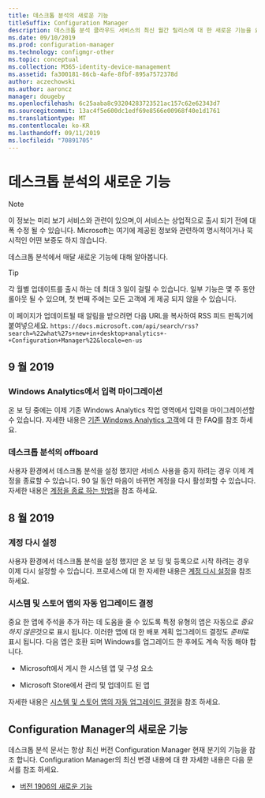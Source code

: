 ```yaml
---
title: 데스크톱 분석의 새로운 기능
titleSuffix: Configuration Manager
description: 데스크톱 분석 클라우드 서비스의 최신 월간 릴리스에 대 한 새로운 기능을 요약 한 것입니다.
ms.date: 09/10/2019
ms.prod: configuration-manager
ms.technology: configmgr-other
ms.topic: conceptual
ms.collection: M365-identity-device-management
ms.assetid: fa300181-86cb-4afe-8fbf-895a7572378d
author: aczechowski
ms.author: aaroncz
manager: dougeby
ms.openlocfilehash: 6c25aaba8c93204283723521ac157c62e62343d7
ms.sourcegitcommit: 13ac4f5e600dc1edf69e8566e00968f40e1d1761
ms.translationtype: MT
ms.contentlocale: ko-KR
ms.lasthandoff: 09/11/2019
ms.locfileid: "70891705"
---
```

# <a name="whats-new-in-desktop-analytics"></a>데스크톱 분석의 새로운 기능

> [!Note]  
> 이 정보는 미리 보기 서비스와 관련이 있으며,이 서비스는 상업적으로 출시 되기 전에 대폭 수정 될 수 있습니다. Microsoft는 여기에 제공된 정보와 관련하여 명시적이거나 묵시적인 어떤 보증도 하지 않습니다.  

데스크톱 분석에서 매달 새로운 기능에 대해 알아봅니다.

> [!Tip]
> 각 월별 업데이트를 출시 하는 데 최대 3 일이 걸릴 수 있습니다. 일부 기능은 몇 주 동안 롤아웃 될 수 있으며, 첫 번째 주에는 모든 고객에 게 제공 되지 않을 수 있습니다.

이 페이지가 업데이트될 때 알림을 받으려면 다음 URL을 복사하여 RSS 피드 판독기에 붙여넣으세요. `https://docs.microsoft.com/api/search/rss?search=%22what%27s+new+in+desktop+analytics+-+Configuration+Manager%22&locale=en-us`
<!-- a locale is required for the RSS search string -->

## <a name="september-2019"></a>9 월 2019

### <a name="migrate-inputs-from-windows-analytics"></a>Windows Analytics에서 입력 마이그레이션

<!-- 4252663 -->

온 보 딩 중에는 이제 기존 Windows Analytics 작업 영역에서 입력을 마이그레이션할 수 있습니다. 자세한 내용은 [기존 Windows Analytics 고객](/sccm/desktop-analytics/faq#existing-windows-analytics-customers)에 대 한 FAQ를 참조 하세요.

### <a name="offboard-from-desktop-analytics"></a>데스크톱 분석의 offboard

<!-- 4972396 -->

사용자 환경에서 데스크톱 분석을 설정 했지만 서비스 사용을 중지 하려는 경우 이제 계정을 종료할 수 있습니다. 90 일 동안 마음이 바뀌면 계정을 다시 활성화할 수 있습니다. 자세한 내용은 [계정을 종료 하는 방법](/sccm/desktop-analytics/account-close)을 참조 하세요.


## <a name="august-2019"></a>8 월 2019

### <a name="reset-your-account"></a>계정 다시 설정

<!-- 3733897 -->

사용자 환경에서 데스크톱 분석을 설정 했지만 온 보 딩 및 등록으로 시작 하려는 경우 이제 다시 설정할 수 있습니다. 프로세스에 대 한 자세한 내용은 [계정 다시 설정](/sccm/desktop-analytics/account-reset)을 참조 하세요.

### <a name="automatic-upgrade-decision-of-system-and-store-apps"></a>시스템 및 스토어 앱의 자동 업그레이드 결정

<!-- 3587232 -->

중요 한 앱에 주석을 추가 하는 데 도움을 줄 수 있도록 특정 유형의 앱은 자동으로 *중요 하지 않은*것으로 표시 됩니다. 이러한 앱에 대 한 배포 계획 업그레이드 결정도 *준비*로 표시 됩니다. 다음 앱은 호환 되며 Windows를 업그레이드 한 후에도 계속 작동 해야 합니다.

- Microsoft에서 게시 한 시스템 앱 및 구성 요소

- Microsoft Store에서 관리 및 업데이트 된 앱

자세한 내용은 [시스템 및 스토어 앱의 자동 업그레이드 결정](/sccm/desktop-analytics/about-assets#bkmk_plan-autoapp)을 참조 하세요.


## <a name="whats-new-in-configuration-manager"></a>Configuration Manager의 새로운 기능

데스크톱 분석 문서는 항상 최신 버전 Configuration Manager 현재 분기의 기능을 참조 합니다. Configuration Manager의 최신 변경 내용에 대 한 자세한 내용은 다음 문서를 참조 하세요.

<!-- - [What's new in version 1910](/sccm/core/plan-design/changes/whats-new-in-version-1910#bkmk_da) -->

- [버전 1906의 새로운 기능](/sccm/core/plan-design/changes/whats-new-in-version-1906#bkmk_da)
